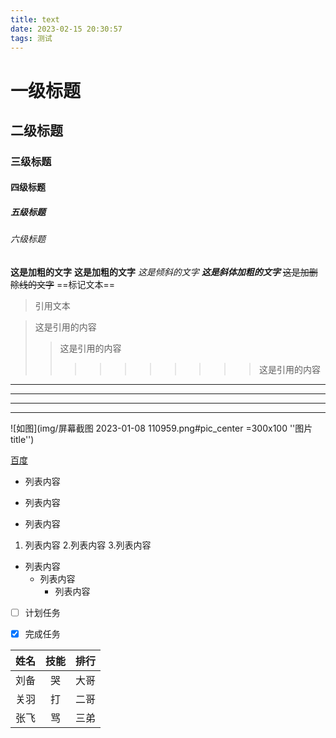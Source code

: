 ```yaml
---
title: text
date: 2023-02-15 20:30:57
tags: 测试
---
```


# 一级标题
## 二级标题
### 三级标题
#### 四级标题
##### 五级标题
###### 六级标题


**这是加粗的文字** __这是加粗的文字__
*这是倾斜的文字*
***这是斜体加粗的文字***
~~这是加删除线的文字~~
==标记文本==
> 引用文本


>这是引用的内容
>>这是引用的内容
>>>>>>>>>>这是引用的内容


---
----
***
*****

![如图](img/屏幕截图 2023-01-08 110959.png#pic_center =300x100 ''图片title'')

[百度](http://baidu.com)


- 列表内容
+ 列表内容
* 列表内容

1. 列表内容
2.列表内容
3.列表内容


+ 列表内容
   + 列表内容
   		+ 列表内容


- [ ] 计划任务
- [x] 完成任务



姓名|技能|排行
--|:--:|--:
刘备|哭|大哥
关羽|打|二哥
张飞|骂|三弟


